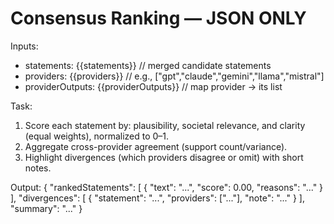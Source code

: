 # Consensus Ranking — JSON ONLY

Inputs:
- statements: {{statements}}            // merged candidate statements
- providers: {{providers}}              // e.g., ["gpt","claude","gemini","llama","mistral"]
- providerOutputs: {{providerOutputs}}  // map provider -> its list

Task:
1) Score each statement by: plausibility, societal relevance, and clarity (equal weights), normalized to 0–1.
2) Aggregate cross-provider agreement (support count/variance).
3) Highlight divergences (which providers disagree or omit) with short notes.

Output:
{
  "rankedStatements": [
    { "text": "...", "score": 0.00, "reasons": "..." }
  ],
  "divergences": [
    { "statement": "...", "providers": ["..."], "note": "..." }
  ],
  "summary": "..."
}
